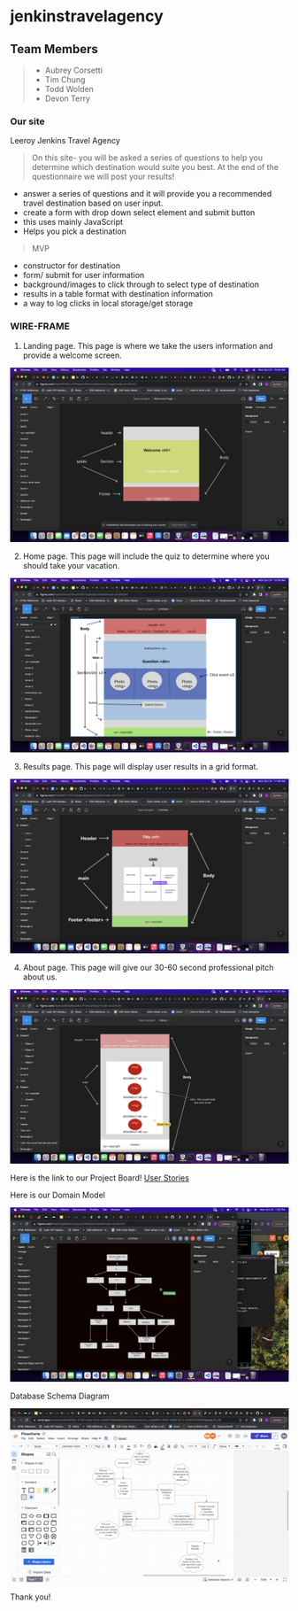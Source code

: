 # jenkinstravelagency

## Team Members

> * Aubrey Corsetti
> * Tim Chung
> * Todd Wolden
> * Devon Terry

### Our site

Leeroy Jenkins Travel Agency

> On this site- you will be asked a series of questions to help you determine which destination would suite you best. At the end of the questionnaire we will post your results!

* answer a series of questions and it will provide you a recommended
travel destination based on user input.
* create a form with drop down select element and submit button
* this uses mainly JavaScript
* Helps you pick a destination
> MVP
* constructor for destination
* form/ submit for user information
* background/images to click through to select type of destination
* results in a table format with destination information
* a way to log clicks in local storage/get storage


### WIRE-FRAME

1. Landing page. This page is where we take the users information and provide a welcome screen.

![Landing welcome page](img/landingWF.png)

2. Home page. This page will include the quiz to determine where you should take your vacation.

![Home page](img/homeWF.png)

3. Results page. This page will display user results in a grid format.

![Results page](img/resultsWF.png)

4. About page. This page will give our 30-60 second professional pitch about us.

![About page](img/aboutWF.png)

Here is the link to our Project Board!
[User Stories](https://trello.com/b/7IhEcyNt/leeroy-jenkins-travel-agency)

Here is our Domain Model

![Domain Model](img/modelDomain.png)

Database Schema Diagram

![Schema Diagram](img/schema.png)

Thank you!
